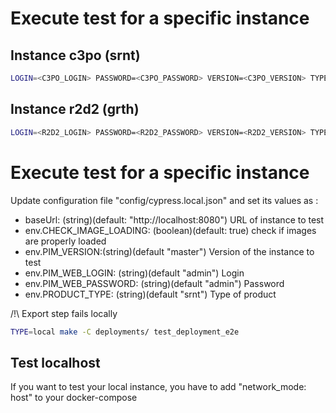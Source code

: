
# Execute test for a specific instance

## Instance c3po (srnt)
````bash
LOGIN=<C3PO_LOGIN> PASSWORD=<C3PO_PASSWORD> VERSION=<C3PO_VERSION> TYPE=srnt make -C deployments/ test_deployment_e2e
````

## Instance r2d2 (grth)
````bash
LOGIN=<R2D2_LOGIN> PASSWORD=<R2D2_PASSWORD> VERSION=<R2D2_VERSION> TYPE=grth make -C deployments/ test_deployment_e2e
````

# Execute test for a specific instance

Update configuration file "config/cypress.local.json" and set its values as :
* baseUrl: (string)(default: "http://localhost:8080") URL of instance to test
* env.CHECK_IMAGE_LOADING: (boolean)(default: true) check if images are properly loaded
* env.PIM_VERSION:(string)(default "master") Version of the instance to test 
* env.PIM_WEB_LOGIN: (string)(default "admin") Login
* env.PIM_WEB_PASSWORD: (string)(default "admin") Password
* env.PRODUCT_TYPE: (string)(default "srnt") Type of product

/!\ Export step fails locally
````bash
TYPE=local make -C deployments/ test_deployment_e2e
````
## Test localhost

If you want to test your local instance, you have to add "network_mode: host" to your docker-compose